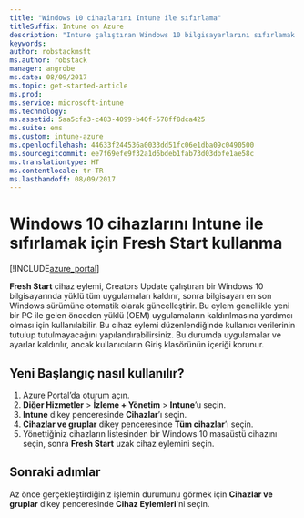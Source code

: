```yaml
---
title: "Windows 10 cihazlarını Intune ile sıfırlama"
titleSuffix: Intune on Azure
description: "Intune çalıştıran Windows 10 bilgisayarlarını sıfırlamak için Fresh Start kullanma hakkında bilgi edinin.\""
keywords: 
author: robstackmsft
ms.author: robstack
manager: angrobe
ms.date: 08/09/2017
ms.topic: get-started-article
ms.prod: 
ms.service: microsoft-intune
ms.technology: 
ms.assetid: 5aa5cfa3-c483-4099-b40f-578ff8dca425
ms.suite: ems
ms.custom: intune-azure
ms.openlocfilehash: 44633f244536a0033dd51fc06e1dba09c0490500
ms.sourcegitcommit: ee7f69efe9f32a1d6bdeb1fab73d03dbfe1ae58c
ms.translationtype: HT
ms.contentlocale: tr-TR
ms.lasthandoff: 08/09/2017
---
```

# <a name="use-fresh-start-to-reset-windows-10-devices-with-intune"></a>Windows 10 cihazlarını Intune ile sıfırlamak için Fresh Start kullanma


[!INCLUDE[azure_portal](./includes/azure_portal.md)]

**Fresh Start** cihaz eylemi, Creators Update çalıştıran bir Windows 10 bilgisayarında yüklü tüm uygulamaları kaldırır, sonra bilgisayarı en son Windows sürümüne otomatik olarak güncelleştirir.
Bu eylem genellikle yeni bir PC ile gelen önceden yüklü (OEM) uygulamaların kaldırılmasına yardımcı olması için kullanılabilir. Bu cihaz eylemi düzenlendiğinde kullanıcı verilerinin tutulup tutulmayacağını yapılandırabilirsiniz. Bu durumda uygulamalar ve ayarlar kaldırılır, ancak kullanıcıların Giriş klasörünün içeriği korunur.

## <a name="how-to-use-fresh-start"></a>Yeni Başlangıç nasıl kullanılır?

1. Azure Portal’da oturum açın.
2. **Diğer Hizmetler** > **İzleme + Yönetim** > **Intune**’u seçin.
3. **Intune** dikey penceresinde **Cihazlar**’ı seçin.
4. **Cihazlar ve gruplar** dikey penceresinde **Tüm cihazlar**’ı seçin.
5. Yönettiğiniz cihazların listesinden bir Windows 10 masaüstü cihazını seçin, sonra **Fresh Start** uzak cihaz eylemini seçin.

## <a name="next-steps"></a>Sonraki adımlar

Az önce gerçekleştirdiğiniz işlemin durumunu görmek için **Cihazlar ve gruplar** dikey penceresinde **Cihaz Eylemleri**'ni seçin.


